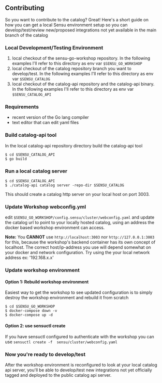 ## Contributing
So you want to contribute to the catalog? Great!
Here's a short guide on how you can get a local Sensu environment setup so you can develop/test/review new/proposed integrations 
not yet available in the main branch of the catalog

### Local Development/Testing Environment
1. local checkout of the sensu-go-workshop repository. In the following examples I'll refer to this directory as env var `$SENSU_GO_WORKSHOP`
2. local checkout of the catalog repository branch you want to develop/test. In the following examples I'll refer to this directory as env var `$SENSU_CATALOG`
3. local checkout of the catalog-api repository and the catalog-api binary. In the following examples I'll refer to this directory as env var `$SENSU_CATALOG_API`

### Requirements
* recent version of the Go lang compiler
* text editor that can edit yaml files

### Build catalog-api tool
In the local catalog-api repository directory build the catalog-api tool

```
$ cd $SENSU_CATALOG_API
$ go build  
```
### Run a local catalog server
```
$ cd $SENSU_CATALOG_API
$ ./catalog-api catalog server -repo-dir $SENSU_CATALOG
```
This should create a catalog http server on your local host on port 3003.  

### Update Workshop webconfig.yml 
edit `$SENSU_GO_WORKSHOP/config.sensu/cluster/webconfig.yaml` and 
update the catalog url to point to your locally hosted catalog, using an address the docker based workshop environment can access.

**Note:**  You **CANNOT** use `http://localhost:3003`  nor `http://127.0.0.1:3003` for this, because the workshop's backend container 
has its own concept of localhost. The correct host/ip-address you use will depend somewhat on your docker and network configuration. 
Try using the your local network address ex: '192.168.x.x'  



### Update workshop environment 

#### Option 1: Rebuild workshop environment
Easiest way to get the workshop to see updated configuration is to simply destroy the workshop environment and rebuild it from scratch
```
$ cd $SENSU_GO_WORKSHOP
$ docker-compose down -v
$ docker-compose up -d
```
#### Option 2: use sensuctl create
If you have sensuctl configured to authenticate with the workshop you can use `sensuctl create -f  sensu/cluster/webconfig.yaml`   



### Now you're ready to develop/test
After the workshop environment is reconfigured to look at your local catalog api server, you'll be able to develop/test new integrations 
not yet officially tagged and deployed to the public catalog api server.  
